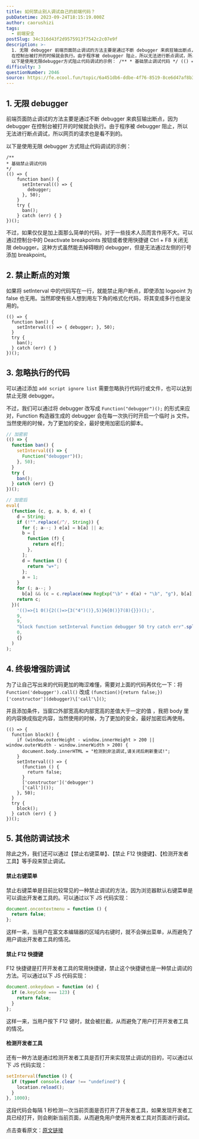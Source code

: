 ```yaml
---
title: 如何禁止别人调试自己的前端代码？
pubDatetime: 2023-09-24T18:15:19.000Z
author: caorushizi
tags:
  - 前端安全
postSlug: 34c316d43f2d9575913f7542c2c07e9f
description: >-
  1. 无限 debugger 前端页面防止调试的方法主要是通过不断 debugger 来疯狂输出断点，因为 debugger
  在控制台被打开的时候就会执行。由于程序被 debugger 阻止，所以无法进行断点调试，所以网页的请求也是看不到的。
  以下是使用无限debugger方式阻止代码调试的示例： /** * 基础禁止调试代码 */ (() => { function ban() { setInt
difficulty: 3
questionNumber: 2046
source: https://fe.ecool.fun/topic/6a451db6-ddbe-4f76-8519-8ce6d47af8b3
---
```


## 1. 无限 debugger

前端页面防止调试的方法主要是通过不断 debugger 来疯狂输出断点，因为 debugger 在控制台被打开的时候就会执行。由于程序被 debugger 阻止，所以无法进行断点调试，所以网页的请求也是看不到的。

以下是使用无限 debugger 方式阻止代码调试的示例：

```
/**
* 基础禁止调试代码
*/
(() => {
    function ban() {
      setInterval(() => {
        debugger;
      }, 50);
    }
    try {
      ban();
    } catch (err) { }
})();
```

不过，如果仅仅是加上面那么简单的代码，对于一些技术人员而言作用不大。可以通过控制台中的 Deactivate breakpoints 按钮或者使用快捷键 Ctrl + F8 关闭无限 debugger。这种方式虽然能去掉碍眼的 debugger，但是无法通过左侧的行号添加 breakpoint。

## 2. 禁止断点的对策

如果将 setInterval 中的代码写在一行，就能禁止用户断点，即使添加 logpoint 为 false 也无用。当然即使有些人想到用左下角的格式化代码，将其变成多行也是没用的。

```
(() => {
  function ban() {
    setInterval(() => { debugger; }, 50);
  }
  try {
    ban();
  } catch (err) { }
})();
```

## 3. 忽略执行的代码

可以通过添加 `add script ignore list` 需要忽略执行代码行或文件，也可以达到禁止无限 debugger。

不过，我们可以通过将 debugger 改写成 `Function("debugger")();` 的形式来应对，Function 构造器生成的 debugger 会在每一次执行时开启一个临时 js 文件。当然使用的时候，为了更加的安全，最好使用加密后的脚本。

```js
// 加密前
(() => {
  function ban() {
    setInterval(() => {
      Function("debugger")();
    }, 50);
  }
  try {
    ban();
  } catch (err) {}
})();

// 加密后
eval(
  (function (c, g, a, b, d, e) {
    d = String;
    if (!"".replace(/^/, String)) {
      for (; a--; ) e[a] = b[a] || a;
      b = [
        function (f) {
          return e[f];
        },
      ];
      d = function () {
        return "w+";
      };
      a = 1;
    }
    for (; a--; )
      b[a] && (c = c.replace(new RegExp("\b" + d(a) + "\b", "g"), b[a]));
    return c;
  })(
    '(()=>{1 0(){2(()=>{3("4")()},5)}6{0()}7(8){}})();',
    9,
    9,
    "block function setInterval Function debugger 50 try catch err".split(" "),
    0,
    {}
  )
);
```

## 4. 终极增强防调试

为了让自己写出来的代码更加的晦涩难懂，需要对上面的代码再优化一下：将 `Function('debugger').call()` 改成 `(function(){return false;})['constructor'](debugger)\['call'\]()`;

并且添加条件，当窗口外部宽高和内部宽高的差值大于一定的值 ，我把 body 里的内容换成指定内容，当然使用的时候，为了更加的安全，最好加密后再使用。

```
(() => {
  function block() {
    if (window.outerHeight - window.innerHeight > 200 || window.outerWidth - window.innerWidth > 200) {
      document.body.innerHTML = "检测到非法调试,请关闭后刷新重试!";
    }
    setInterval(() => {
      (function () {
        return false;
      }
      ['constructor']('debugger')
      ['call']());
    }, 50);
  }
  try {
    block();
  } catch (err) { }
})();
```

## 5. 其他防调试技术

除此之外，我们还可以通过【禁止右键菜单】、【禁止 F12 快捷键】、【检测开发者工具】等手段来禁止调试。

#### 禁止右键菜单

禁止右键菜单是目前比较常见的一种禁止调试的方法，因为浏览器默认右键菜单是可以调出开发者工具的。可以通过以下 JS 代码实现：

```js
document.oncontextmenu = function () {
  return false;
};
```

这样一来，当用户在富文本编辑器的区域内右键时，就不会弹出菜单，从而避免了用户调出开发者工具的情况。

#### 禁止 F12 快捷键

F12 快捷键是打开开发者工具的常用快捷键，禁止这个快捷键也是一种禁止调试的方法。可以通过以下 JS 代码实现：

```js
document.onkeydown = function (e) {
  if (e.keyCode === 123) {
    return false;
  }
};
```

这样一来，当用户按下 F12 键时，就会被拦截，从而避免了用户打开开发者工具的情况。

#### 检测开发者工具

还有一种方法是通过检测开发者工具是否打开来实现禁止调试的目的，可以通过以下 JS 代码实现：

```js
setInterval(function () {
  if (typeof console.clear !== "undefined") {
    location.reload();
  }
}, 1000);
```

这段代码会每隔 1 秒检测一次当前页面是否打开了开发者工具，如果发现开发者工具已经打开，则会刷新当前页面，从而避免用户使用开发者工具对页面进行调试。

点击查看原文：[原文链接](https://mp.weixin.qq.com/s?__biz=Mzk0NTI2NDgxNQ==&mid=2247489707&idx=1&sn=e1c00785af7bb6983ae03229247398a6&chksm=c319596bf46ed07de2de6b9dc540a8c24e6f2d5bfdf39cac9b5f77db3d3e9356f7bac6cc8a1c&token=1211258579&lang=zh_CN#rd)

